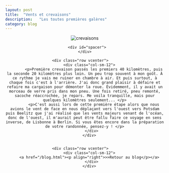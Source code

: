 ```yaml
---
layout: post
title:  "Vents et crevaisons"
description:   "Les toutes premières galères"
category: blog
---
```


<div class="container blog" align="center">
     <div class="row vcenter">
         <div class="col-sm-12">
        <img src="https://cloud.githubusercontent.com/assets/18250643/14654111/5b7ddd8e-067c-11e6-9d8b-fbc2275c8c42.jpg" id="" alt="crevaisons">
        </div>
      </div>

      <div id="spacer">
    </div>

      <div class="row vcenter">      
        <div class="col-sm-12">
            <p>Première crevaison passés les premiers 40 kilomètres, puis la seconde 20 kilomètres plus loin. Un peu trop souvent à mon goût. À ce rythme je vais me ruiner en chambre à air. Et puis surtout, à chaque fois c'est à l'arrière. J'ai donc grand plaisir à défaire et refaire ma cargaison pour démonter la roue. Évidemment, il y avait un morceau de verre pris dans mon pneu. Une fois retiré, pneu remonté, sacoche réaccrochée, je repars. Me voila tranquille, mais pour quelques kilomètres seulement... </p>
            <p>C'est aussi lors de cette première étape alors que nous avions le vent de face en nous déplaçant vers l'ouest vers Potsdam puis Beelitz que j'ai réalisé que les vents majeurs venant de l'océan, donc de l'ouest, il m'aurait peut être fallu faire ce voyage en sens inverse, de Lisbonne à Berlin. Si vous êtes encore dans la préparation de votre randonnée, pensez-y ! </p>
          </div>
        </div>


      <div class="row vcenter">      
        <div class="col-sm-12">
        <a href="/blog.html"><p align="right">>>Retour au blog</p></a>
          </div>
        </div>


  </div>





